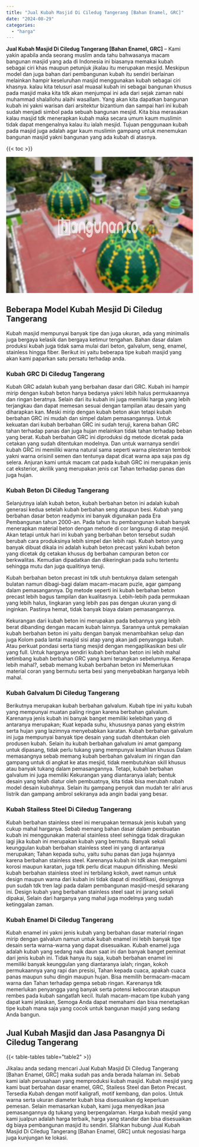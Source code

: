 ```yaml
---
title: "Jual Kubah Masjid Di Ciledug Tangerang [Bahan Enamel, GRC]"
date: "2024-08-29"
categories: 
  - "harga"
---
```


**Jual Kubah Masjid Di Ciledug Tangerang \[Bahan Enamel, GRC\]** – Kami yakin apabila anda seorang muslim anda tahu bahwasanya macam bangunan masjid yang ada di Indonesia ini biasanya memakai kubah sebagai ciri khas maupun petunjuk jikalau itu merupakan mesjid. Meskipun model dan juga bahan dari pembangunan kubah itu sendiri berlainan melainkan hampir keseluruhan masjid menggunakan kubah sebagai ciri khasnya. kalau kita telusuri asal muasal kubah ini sebagai bangunan khusus pada masjid maka kita tdk akan menjumpai ini ada dari sejak zaman nabi muhammad shalallohu alaihi wasallam. Yang akan kita dapatkan bangunan kubah ini yakni warisan dari arsitektur bizantium dan sampai hari ini kubah sudah menjadi simbol pada sebuah bangunan mesjid. Kita bisa merasakan kalau masjid tdk menerapkan kubah maka secara umum kaum muslimin tidak dapat mengenalnya kalau itu ialah mesjid. Tujuan penggunaan kubah pada masjid juga adalah agar kaum muslimin gampang untuk menemukan bangunan masjid yakni bangunan yang ada kubah di atasnya.

{{< toc >}}

![Jual Kubah Masjid Di Ciledug Tangerang [Bahan Enamel, GRC]](/images/jual-kubah-masjid-28.png)

## Beberapa Model Kubah Mesjid Di Ciledug Tangerang

Kubah masjid mempunyai banyak tipe dan juga ukuran, ada yang minimalis juga bergaya kelasik dan bergaya ketimur tengahan. Bahan dasar dalam produksi kubah juga tidak sama mulai dari beton, galvalum, seng, enamel, stainless hingga fiber. Berikut ini yaitu beberapa tipe kubah masjid yang akan kami paparkan satu persatu terhadap anda.

### Kubah GRC Di Ciledug Tangerang

Kubah GRC adalah kubah yang berbahan dasar dari GRC. Kubah ini hampir mirip dengan kubah beton hanya bedanya yakni lebih halus permukaannya dan ringan beratnya. Selain dari itu kubah ini juga memiliki harga yang lebih terjangkau dan dapat memesan sesuai dengan tampilan atau desain yang diharapkan kan. Meski mirip dengan kubah beton akan tetapi kubah berbahan GRC ini mudah dan simpel dalam pemasangannya. Untuk kekuatan dari kubah berbahan GRC ini sudah teruji, karena bahan GRC tahan terhadap panas dan juga hujan melainkan tidak tahan terhadap beban yang berat. Kubah berbahan GRC ini diproduksi dg metode dicetak pada cetakan yang sudah ditentukan modelnya. Dan untuk warnanya sendiri kubah GRC ini memiliki warna natural sama seperti warna plesteran tembok yakni warna orisinil semen dan tentunya dapat dicat warna apa saja pas dg selera. Anjuran kami untuk macam cat pada kubah GRC ini merupakan jenis cat eksterior, akrilik yang merupakan jenis cat Tahan terhadap panas dan juga hujan.

### Kubah Beton Di Ciledug Tangerang

Selanjutnya ialah kubah beton, kubah berbahan beton ini adalah kubah generasi kedua setelah kubah berbahan seng ataupun besi. Kubah yang berbahan dasar beton readymix ini banyak digunakan pada Era Pembangunan tahun 2000-an. Pada tahun itu pembangunan kubah banyak menerapkan material beton dengan metode di cor langsung di atap mesjid. Akan tetapi untuk hari ini kubah yang berbahan beton tersebut sudah berubah cara produksinya lebih simpel dan lebih rapi. Kubah beton yang banyak dibuat dikala ini adalah kubah beton precast yakni kubah beton yang dicetak dg cetakan khusus dg berbahan campuran beton cor berkwalitas. Kemudian dipadatkan dan dikeringkan pada suhu tertentu sehingga mutu dan juga qualitinya teruji.

Kubah berbahan beton precast ini tdk utuh bentuknya dalam setengah bulatan namun dibagi-bagi dalam macam-macam puzle, agar gampang dalam pemasangannya. Dg metode seperti ini kubah berbahan beton precast lebih bagus tampilan dan kualitasnya. Lebih-lebih pada permukaan yang lebih halus, lingkaran yang lebih pas pas dengan ukuran yang di inginkan. Pastinya hemat, tidak banyak biaya dalam pemasangannya.

Kekurangan dari kubah beton ini merupakan pada bebannya yang lebih berat dibanding dengan macam kubah lainnya. Sarannya untuk pemakaian kubah berbahan beton ini yaitu dengan banyak menambahkan selup dan juga Kolom pada lantai masjid sisi atap yang akan jadi penyangga kubah. Atau perkuat pondasi serta tiang mesjid dengan mengaplikasikan besi ulir yang full. Untuk harganya sendiri kubah berbahan beton ini lebih mahal ketimbang kubah berbahan GRC yang kami terangkan sebelumnya. Kenapa lebih mahal?, sebab memang kubah berbahan beton ini Memerlukan material coran yang bermutu serta besi yang menyebabkan harganya lebih mahal.

### Kubah Galvalum Di Ciledug Tangerang

Berikutnya merupakan kubah berbahan galvalum. Kubah tipe ini yaitu kubah yang mempunyai muatan paling ringan karena berbahan galvalum. Karenanya jenis kubah ini banyak banget memiliki kelebihan yang di antaranya merupakan; Kuat kepada suhu, khususnya panas yang ekstrim serta hujan yang lazimnya menyebabkan karatan. Kubah berbahan galvalum ini juga mempunyai banyak tipe desain yang sudah ditentukan oleh produsen kubah. Selain itu kubah berbahan galvalum ini amat gampang untuk dipasang, tidak perlu tukang yang mempunyai keahlian khusus Dalam memasangnya sebab memang kubah berbahan galvalum ini ringan dan gampang untuk di angkat ke atas mesjid, tidak membutuhkan skill khusus atau banyak tukang dalam pemasangannya. Tetapi, kubah berbahan galvalum ini juga memiliki Kekurangan yang diantaranya ialah; bentuk desain yang telah diatur oleh pembuatnya, kita tidak bisa merubah rubah model desain kubahnya. Selain itu gampang penyok dan mudah ter aliri arus listrik dan gampang ambrol sekiranya ada angin badai yang besar.

### Kubah Stailess Steel Di Ciledug Tangerang

Kubah berbahan stainless steel ini merupakan termasuk jenis kubah yang cukup mahal harganya. Sebab memang bahan dasar dalam pembuatan kubah ini menggunakan material stainless steel sehingga tidak diragukan lagi jika kubah ini merupakan kubah yang bermutu. Banyak sekali keunggulan kubah berbahan stainless steel ini yang di antaranya merupakan; Tahan kepada suhu, yaitu suhu panas dan juga hujannya karena berbahan stainless steel. Karenanya kubah ini tdk akan mengalami korosi maupun karatan, juga tdk perlu dicat maupun difinishing. Meski kubah berbahan stainless steel ini terbilang kokoh, awet namun untuk design maupun warna dari kubah ini tidak dapat di modifikasi, designnya pun sudah tdk tren lagi pada dalam pembangunan masjid-mesjid sekarang ini. Design kubah yang berbahan stainless steel saat ini jarang sekali dipakai, Selain dari harganya yang mahal juga modelnya yang sudah ketinggalan zaman.

### Kubah Enamel Di Ciledug Tangerang

Kubah enamel ini yakni jenis kubah yang berbahan dasar material ringan mirip dengan galvalum namun untuk kubah enamel ini lebih banyak tipe desain serta warna-warna yang dapat disesuaikan. Kubah enamel juga adalah kubah yang sedang naik daun saat ini dan banyak banget peminat dari jenis kubah ini. Tidak hanya itu saja, kubah berbahan enamel ini memiliki banyak keunggulan yang diantaranya ialah; ringan, kokoh permukaannya yang rapi dan presisi, Tahan kepada cuaca, apakah cuaca panas maupun suhu dingin maupun hujan. Bisa memilih bermacam-macam warna dan Tahan terhadap gempa sebab ringan. Karenanya tdk memerlukan penyangga yang banyak serta potensi kebocoran ataupun rembes pada kubah sangatlah kecil. Itulah macam-macam tipe kubah yang dapat kami jelaskan, Semoga Anda dapat memahami dan bisa menetapkan tipe kubah mana saja yang cocok untuk bangunan masjid yang sedang Anda bangun.

## Jual Kubah Masjid dan Jasa Pasangnya Di Ciledug Tangerang

{{< table-tables table="table2" >}}

Jikalau anda sedang mencari Jual Kubah Masjid Di Ciledug Tangerang \[Bahan Enamel, GRC\] maka sudah pas anda berada halaman ini. Sebab kami ialah perusahaan yang memproduksi kubah masjid. Kubah mesjid yang kami buat berbahan dasar enamel, GRC, Stailess Steel dan Beton Precast. Tersedia Kubah dengan motif kaligrafi, motif kembang, dan polos. Untuk warna serta ukuran diameter kubah bisa disesuaikan dg keperluan pemesan. Selain memasarkan kubah, kami juga menyedikan jasa pemasangannya dg tukang yang berpengalaman. Harga kubah mesjid yang kami jualpun adalah harga terbaik, harga yang standar dan bisa disesuaikan dg biaya pembangunan masjid itu sendiri. Silahkan hubungi Jual Kubah Masjid Di Ciledug Tangerang \[Bahan Enamel, GRC\] untuk negosiasi harga juga kunjungan ke lokasi.
